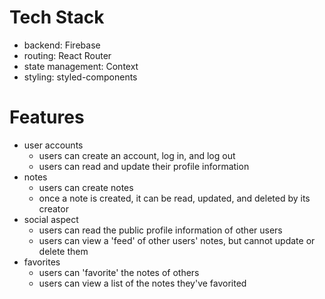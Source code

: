 # Tech Stack
- backend: Firebase
- routing: React Router
- state management: Context
- styling: styled-components

# Features
- user accounts
  - users can create an account, log in, and log out
  - users can read and update their profile information
- notes
  - users can create notes
  - once a note is created, it can be read, updated, and deleted by its creator
- social aspect
  - users can read the public profile information of other users
  - users can view a 'feed' of other users' notes, but cannot update or delete them
- favorites
  - users can 'favorite' the notes of others
  - users can view a list of the notes they've favorited
